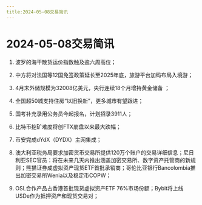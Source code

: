 ```yaml
---
title:2024-05-08交易简讯
---
```

# 2024-05-08交易简讯

1. 波罗的海干散货运价指数触及逾六周高位；

2. 中方将对法国等12国免签政策延长至2025年底，旅游平台加码布局入境游；

3. 4月末外储规模为32008亿美元，央行连续18个月增持黄金储备 ；

4. 全国超50城支持住房“以旧换新”，更多城市有望跟进；

5. 国考补充录用公务员今起报名，计划招录3911人；

6. 比特币挖矿难度将创FTX崩盘以来最大跌幅；

7. 币安完成dYdX（DYDX）主网集成；

8. 澳大利亚税务局要求加密货币交易所提供120万个账户的交易详细信息；尼日利亚SEC官员：将在未来几天内推出涵盖加密交易所、数字资产托管商的新规则；熊猫证券成虚拟资产现货ETF首批承销商；哥伦比亚银行Bancolombia推出加密交易所Wenia以及稳定币COPW；

9. OSL合作产品占香港首批现货虚拟资产ETF 76%市场份额；Bybit将上线USDe作为抵押资产和现货交易对；